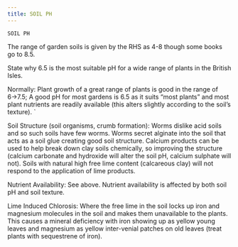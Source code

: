 ```yaml
---
title: SOIL PH
---
```

`SOIL PH`

The range of garden soils is given by the RHS as 4-8 though some books go to 8.5.

State why 6.5 is the most suitable pH for a wide range of plants in the British Isles.


Normally:
Plant growth of a great range of plants is good in the range of 6→7.5;
A good pH for most gardens is 6.5 as it suits “most plants” and most plant nutrients are readily available (this alters slightly according to the soil’s texture).
`

Soil Structure (soil organisms, crumb formation):
Worms dislike acid soils and so such soils have few worms.  Worms secret alginate into the soil that acts as a soil glue creating good soil structure.  Calcium products can be used to help break down clay soils chemically, so improving the structure (calcium carbonate and hydroxide will alter the soil pH, calcium sulphate will not).
Soils with natural high free lime content (calcareous clay) will not respond to the application of lime products.

Nutrient Availability:
See above.  Nutrient availability is affected by both soil pH and soil texture. 

Lime Induced Chlorosis:
Where the free lime in the soil locks up iron and magnesium molecules in the soil and makes them unavailable to the plants.  This causes a mineral deficiency with iron showing up as yellow young leaves and magnesium as yellow inter-venial patches on old leaves (treat plants with sequestrene of iron).

